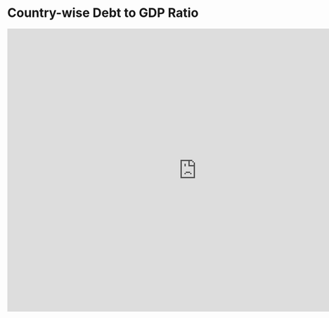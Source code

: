 # Country-wise Debt to GDP Ratio

<iframe src="https://data.oecd.org/chart/6Smb" width="860" height="645" style="border: 0" mozallowfullscreen="true" webkitallowfullscreen="true" allowfullscreen="true"><a href="https://data.oecd.org/chart/6Smb" target="_blank">OECD Chart: General government debt, Total, % of GDP, Annual, 2021</a></iframe>
